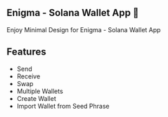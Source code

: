 ## Enigma - Solana Wallet App 🚀

Enjoy Minimal Design for Enigma - Solana Wallet App

## Features
- Send
- Receive
- Swap
- Multiple Wallets
- Create Wallet
- Import Wallet from Seed Phrase
